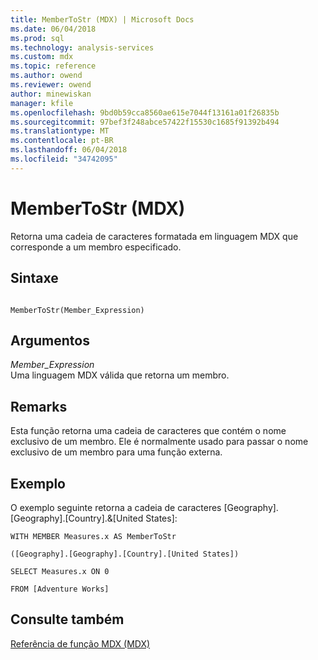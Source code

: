 ```yaml
---
title: MemberToStr (MDX) | Microsoft Docs
ms.date: 06/04/2018
ms.prod: sql
ms.technology: analysis-services
ms.custom: mdx
ms.topic: reference
ms.author: owend
ms.reviewer: owend
author: minewiskan
manager: kfile
ms.openlocfilehash: 9bd0b59cca8560ae615e7044f13161a01f26835b
ms.sourcegitcommit: 97bef3f248abce57422f15530c1685f91392b494
ms.translationtype: MT
ms.contentlocale: pt-BR
ms.lasthandoff: 06/04/2018
ms.locfileid: "34742095"
---
```

# <a name="membertostr-mdx"></a>MemberToStr (MDX)


  Retorna uma cadeia de caracteres formatada em linguagem MDX que corresponde a um membro especificado.  
  
## <a name="syntax"></a>Sintaxe  
  
```  
  
MemberToStr(Member_Expression)   
```  
  
## <a name="arguments"></a>Argumentos  
 *Member_Expression*  
 Uma linguagem MDX válida que retorna um membro.  
  
## <a name="remarks"></a>Remarks  
 Esta função retorna uma cadeia de caracteres que contém o nome exclusivo de um membro. Ele é normalmente usado para passar o nome exclusivo de um membro para uma função externa.  
  
## <a name="example"></a>Exemplo  
 O exemplo seguinte retorna a cadeia de caracteres [Geography].[Geography].[Country].&[United States]:  
  
 `WITH MEMBER Measures.x AS MemberToStr`  
  
 `([Geography].[Geography].[Country].[United States])`  
  
 `SELECT Measures.x ON 0`  
  
 `FROM [Adventure Works]`  
  
## <a name="see-also"></a>Consulte também  
 [Referência de função MDX &#40;MDX&#41;](../mdx/mdx-function-reference-mdx.md)  
  
  
